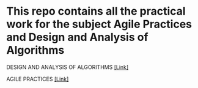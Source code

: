 # This repo contains all the practical work for the subject Agile Practices and Design and Analysis of Algorithms 

DESIGN AND ANALYSIS OF ALGORITHMS [[Link]](/https://github.com/Akansh00/Sem1/tree/4560fa136fe85ef4c303716855f4597d902ef3f0/DAA)

AGILE PRACTICES [[Link]](/https://github.com/Akansh00/Sem1/tree/28fd13573349cea8c26c7ec466d86f5c2e4de65e/Agile)

